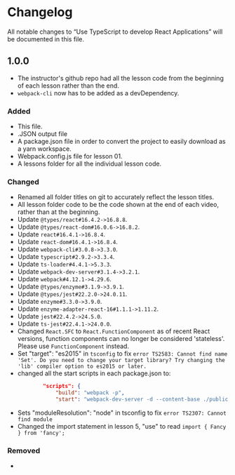 # Changelog

All notable changes to “Use TypeScript to develop React Applications” will be documented in this file. 

## 1.0.0
- The instructor's github repo had all the lesson code from the beginning of each lesson rather than the end. 
- `webpack-cli` now has to be added as a devDependency. 

### Added

- This file.
- .JSON output file 
- A package.json file in order to convert the project to easily download as a yarn workspace. 
- Webpack.config.js file for lesson 01. 
- A lessons folder for all the individual lesson code. 

### Changed

- Renamed all folder titles on git to accurately reflect the lesson titles. 
- All lesson folder code to be the code shown at the end of each video, rather than at the beginning. 
- Update `@types/react#16.4.2->16.8.8`.
- Update `@types/react-dom#16.0.6->16.8.2`.
- Update `react#16.4.1->16.8.4`.
- Update `react-dom#16.4.1->16.8.4`.
- Update `webpack-cli#3.0.8->3.3.0`.
- Update `typescript#2.9.2->3.3.4`.
- Update `ts-loader#4.4.1->5.3.3`.
- Update `webpack-dev-server#3.1.4->3.2.1`.
- Update `webpack#4.12.1->4.29.6`.
- Update `@types/enzyme#3.1.9->3.9.1`.
- Update `@types/jest#22.2.0->24.0.11`.
- Update `enzyme#3.3.0->3.9.0`.
- Update `enzyme-adapter-react-16#1.1.1->1.11.2`.
- Update `jest#22.4.2->24.5.0`.
- Update `ts-jest#22.4.1->24.0.0`.
- Changed `React.SFC` to `React.FunctionComponent` as of recent React versions, function components can no longer be considered 'stateless'. Please use `FunctionComponent` instead.
- Set "target": "es2015" in `tsconfig` to fix `error TS2583: Cannot find name 'Set'. Do you need to change your target library? Try changing the 'lib' compiler option to es2015 or later.`
- changed all the start scripts in each package.json to:
    ```json
            "scripts": {
                "build": "webpack -p",
                "start": "webpack-dev-server -d --content-base ./public" 
    ```
- Sets "moduleResolution": "node" in tsconfig to fix `error TS2307: Cannot find module`
- Changed the import statement in lesson 5, "use" to read `import { Fancy } from 'fancy';`

### Removed
-

 
